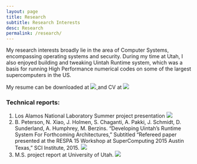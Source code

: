```yaml
---
layout: page
title: Research
subtitle: Research Interests
desc: Research
permalink: /research/
---
```


<p>
My research interests broadly lie in the area of Computer Systems, encompassing 
operating systems and security. During my time at Utah, I also enjoyed building
and tweaking Uintah Runtime system, which was a basis for running High Performance
numerical codes on some of the largest supercomputers in the US.
</p>

<div>
My resume can be downloaded at 
<a href="{{ site.baseurl }}/assets/files/resume.pdf" target="_blank">
<img src="{{ site.baseurl }}/assets/img/pdf.png" class="pdf-image">
</a> and CV at 
<a href="{{ site.baseurl }}/assets/files/aditya_cv.pdf" target="_blank">
<img src="{{ site.baseurl }}/assets/img/pdf.png" class="pdf-image">
</a>
</div>

### Technical reports:
<ol>
  <li>Los Alamos National Laboratory Summer project presentation
  <a href="{{ site.baseurl }}/assets/files/root.pdf" target="_blank">
  <img src="{{ site.baseurl }}/assets/img/pdf.png" class="pdf-image">
  </a> </li>

  <li>B. Peterson, N. Xiao, J. Holmen, S. Chaganti, A. Pakki, J. Schmidt, D. Sunderland, A. Humphrey, M. Berzins. “Developing Uintah’s Runtime System For Forthcoming Architectures,” Subtitled “Refereed paper presented at the RESPA 15 Workshop at SuperComputing 2015 Austin Texas,” SCI Institute, 2015.
  <a href="{{ site.baseurl }}/assets/files/respa15.pdf" target="_blank">
  <img src="{{ site.baseurl }}/assets/img/pdf.png" class="pdf-image">
  </a> </li>

  <li>M.S. project report at University of Utah. 
  <a href="{{ site.baseurl }}/assets/files/report.pdf" target="_blank">
    <img src="{{ site.baseurl }}/assets/img/pdf.png" class="pdf-image">
  </a> </li>
</ol>

